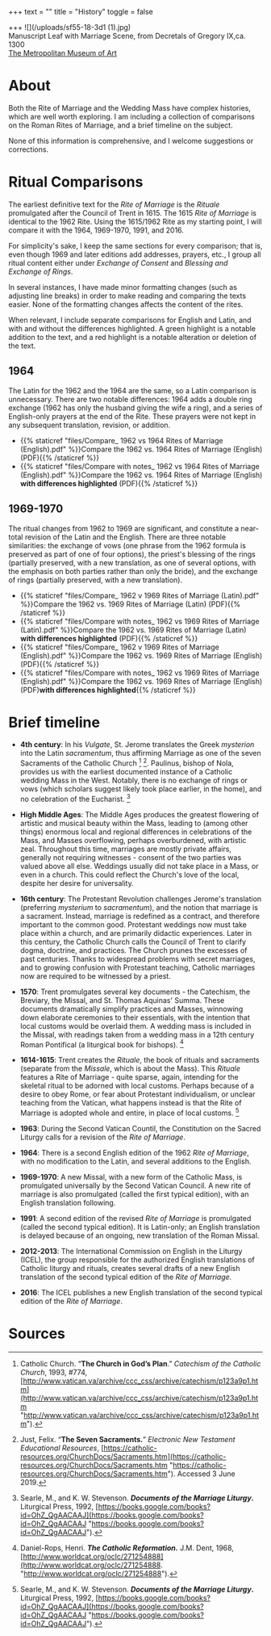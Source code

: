 +++
text = ""
title = "History"
toggle = false

+++
![](/uploads/sf55-18-3d1 (1).jpg)  
Manuscript Leaf with Marriage Scene, from Decretals of Gregory IX,ca. 1300  
[The Metropolitan Museum of Art](https://www.metmuseum.org/art/collection/search/468476)

# About

Both the Rite of Marriage and the Wedding Mass have complex histories, which are well worth exploring. I am including a collection of comparisons on the Roman Rites of Marriage, and a brief timeline on the subject. 

None of this information is comprehensive, and I welcome suggestions or corrections. 

# Ritual Comparisons 

The earliest definitive text for the _Rite of Marriage_ is the _Rituale_ promulgated after the Council of Trent in 1615. The 1615 _Rite of Marriage_ is identical to the 1962 Rite. Using the 1615/1962 Rite as my starting point, I will compare it with the 1964, 1969-1970, 1991, and 2016. 

For simplicity's sake, I keep the same sections for every comparison; that is, even though 1969 and later editions add addresses, prayers, etc., I group all ritual content either under _Exchange of Consent_ and _Blessing and Exchange of Rings_. 

In several instances, I have made minor formatting changes (such as adjusting line breaks) in order to make reading and comparing the texts easier. None of the formatting changes affects the content of the rites.

When relevant, I include separate comparisons for English and Latin, and with and without the differences highlighted. A green highlight is a notable addition to the text, and a red highlight is a notable alteration or deletion of the text.

## 1964 

The Latin for the 1962 and the 1964 are the same, so a Latin comparison is unnecessary. There are two notable differences: 1964 adds a double ring exchange (1962 has only the husband giving the wife a ring), and a series of English-only prayers at the end of the Rite. These prayers were not kept in any subsequent translation, revision, or addition. 

* {{% staticref "files/Compare_ 1962 vs 1964 Rites of Marriage (English).pdf" %}}Compare the 1962 vs. 1964 Rites of Marriage (English) (PDF){{% /staticref %}}
* {{% staticref "files/Compare with notes_ 1962 vs 1964 Rites of Marriage (English).pdf" %}}Compare the 1962 vs. 1964 Rites of Marriage (English) **with differences highlighted** (PDF){{% /staticref %}}

## 1969-1970

The ritual changes from 1962 to 1969 are significant, and constitute a near-total revision of the Latin and the English. There are three notable similarities: the exchange of vows (one phrase from the 1962 formula is preserved as part of one of four options), the priest's blessing of the rings (partially preserved, with a new translation, as one of several options, with the emphasis on both parties rather than only the bride), and the exchange of rings (partially preserved, with a new translation).

* {{% staticref "files/Compare_ 1962 v 1969 Rites of Marriage (Latin).pdf" %}}Compare the 1962 vs. 1969 Rites of Marriage (Latin) (PDF){{% /staticref %}}
* {{% staticref "files/Compare with notes_ 1962 vs 1969 Rites of Marriage (Latin).pdf" %}}Compare the 1962 vs. 1969 Rites of Marriage (Latin) **with differences highlighted** (PDF){{% /staticref %}}
* {{% staticref "files/Compare_ 1962 v 1969 Rites of Marriage (English).pdf" %}}Compare the 1962 vs. 1969 Rites of Marriage (English) (PDF){{% /staticref %}}
* {{% staticref "files/Compare with notes_ 1962 vs 1969 Rites of Marriage (English).pdf" %}}Compare the 1962 vs. 1969 Rites of Marriage (English)  (PDF)**with differences highlighted**{{% /staticref %}}

# Brief timeline

* **4th century**: In his _Vulgate_, St. Jerome translates the Greek _mysterion_ into the Latin _sacramentum_, thus affirming Marriage as one of the seven Sacraments of the Catholic Church [^1] [^2]. Paulinus, bishop of Nola, provides us with the earliest documented instance of a Catholic wedding Mass in the West. Notably, there is no exchange of rings or vows (which scholars suggest likely took place earlier, in the home), and no celebration of the Eucharist. [^3]

* **High Middle Ages**: The Middle Ages produces the greatest flowering of artistic and musical beauty within the Mass, leading to (among other things) enormous local and regional differences in celebrations of the Mass, and Masses overflowing, perhaps overburdened, with artistic zeal. Throughout this time, marriages are mostly private affairs, generally not requiring witnesses - consent of the two parties was valued above all else. Weddings usually did not take place in a Mass, or even in a church. This could reflect the Church's love of the local, despite her desire for universality.

* **16th century**: The Protestant Revolution challenges Jerome's translation (preferring _mysterium_ to _sacramentum_), and the notion that marriage is a sacrament. Instead, marriage is redefined as a contract, and therefore important to the common good. Protestant weddings now must take place within a church, and are primarily didactic experiences. Later in this century, the Catholic Church calls the Council of Trent to clarify dogma, doctrine, and practices. The Church prunes the excesses of past centuries. Thanks to widespread problems with secret marriages, and to growing confusion with Protestant teaching, Catholic marriages now are required to be witnessed by a priest.

* **1570**: Trent promulgates several key documents - the Catechism, the Breviary, the Missal, and St. Thomas Aquinas' Summa. These documents dramatically simplify practices and Masses, winnowing down elaborate ceremonies to their essentials, with the intention that local customs would be overlaid them. A wedding mass is included in the Missal, with readings taken from a wedding mass in a 12th century Roman Pontifical (a liturgical book for bishops). [^4]

* **1614-1615**: Trent creates the _Rituale_, the book of rituals and sacraments (separate from the _Missale_, which is about the Mass). This _Rituale_ features a Rite of Marriage - quite sparse, again, intending for the skeletal ritual to be adorned with local customs. Perhaps because of a desire to obey Rome, or fear about Protestant individualism, or unclear teaching from the Vatican, what happens instead is that the Rite of Marriage is adopted whole and entire, in place of local customs. [^5]

* **1963**: During the Second Vatican Countil, the Constitution on the Sacred Liturgy calls for a revision of the _Rite of Marriage_.

* **1964**: There is a second English edition of the 1962 _Rite of Marriage_, with no modification to the Latin, and several additions to the English. 

* **1969-1970**: A new Missal, with a new form of the Catholic Mass, is promulgated universally by the Second Vatican Council. A new rite of marriage is also promulgated (called the first typical edition), with an English translation following.

* **1991**: A second edition of the revised _Rite of Marriage_ is promulgated (called the second typical edition). It is Latin-only; an English translation is delayed because of an ongoing, new translation of the Roman Missal. 

* **2012-2013**: The International Commission on English in the Liturgy (ICEL), the group responsible for the authorized English translations of Catholic liturgy and rituals, creates several drafts of a new English translation of the second typical edition of the _Rite of Marriage_. 

* **2016**: The ICEL publishes a new English translation of the second typical edition of the _Rite of Marriage_.

# Sources

[^1]: Catholic Church. “**The Church in God’s Plan**.” _Catechism of the Catholic Church_, 1993, #774, [http://www.vatican.va/archive/ccc_css/archive/catechism/p123a9p1.htm](http://www.vatican.va/archive/ccc_css/archive/catechism/p123a9p1.htm "http://www.vatican.va/archive/ccc_css/archive/catechism/p123a9p1.htm").

[^2]: Just, Felix. “**The Seven Sacraments.**” _Electronic New Testament Educational Resources_, [https://catholic-resources.org/ChurchDocs/Sacraments.htm](https://catholic-resources.org/ChurchDocs/Sacraments.htm "https://catholic-resources.org/ChurchDocs/Sacraments.htm"). Accessed 3 June 2019.

[^3]: Searle, M., and K. W. Stevenson. **_Documents of the Marriage Liturgy_.** Liturgical Press, 1992, [https://books.google.com/books?id=OhZ_QgAACAAJ](https://books.google.com/books?id=OhZ_QgAACAAJ "https://books.google.com/books?id=OhZ_QgAACAAJ").

[^4]: Daniel-Rops, Henri. **_The Catholic Reformation._** J.M. Dent, 1968, [http://www.worldcat.org/oclc/271254888](http://www.worldcat.org/oclc/271254888.  "http://www.worldcat.org/oclc/271254888").

[^5]: Searle, M., and K. W. Stevenson. **_Documents of the Marriage Liturgy_.** Liturgical Press, 1992, [https://books.google.com/books?id=OhZ_QgAACAAJ](https://books.google.com/books?id=OhZ_QgAACAAJ "https://books.google.com/books?id=OhZ_QgAACAAJ").
